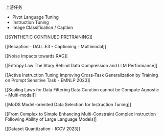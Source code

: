   

上游任务

- Pivot Language Tuning
- Instruction Tuning
- Image Classification / Caption


  

[[SYNTHETIC CONTINUED PRETRAINING]]


[[Recaption - DALL.E3 - Captioning - Multimodal]]


[[Noise Impacts towards RAG]]

  

[[Entropy Law The Story Behind Data Compression and LLM Performance]]

  

[[Active Instruction Tuning Improving Cross-Task Generalization by Training on Prompt Sensitive Task - EMNLP 2023]]

[[Scaling Laws for Data Filtering Data Curation cannot be Compute Agnostic - Multi-modal]]

  

[[MoDS Model-oriented Data Selection for Instruction Tuning]]
    

[[From Complex to Simple Enhancing Multi-Constraint Complex Instruction Following Ability of Large Language Models]]


[[Dataset Quantization - ICCV 2023]]